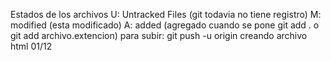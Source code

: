 Estados de los archivos
U: Untracked Files (git todavia no tiene registro)
M: modified (esta modificado)
A: added (agregado cuando se pone git add . o git add archivo.extencion)
para subir: git push -u origin
creando archivo html 01/12